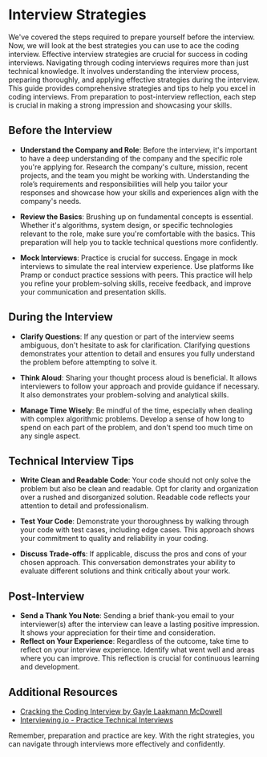 # Interview Strategies

We've covered the steps required to prepare yourself before the interview. Now, we will look at the best strategies you can use to ace the coding interview. Effective interview strategies are crucial for success in coding interviews. Navigating through coding interviews requires more than just technical knowledge. It involves understanding the interview process, preparing thoroughly, and applying effective strategies during the interview. This guide provides comprehensive strategies and tips to help you excel in coding interviews. From preparation to post-interview reflection, each step is crucial in making a strong impression and showcasing your skills. 

## Before the Interview

- **Understand the Company and Role**: Before the interview, it's important to have a deep understanding of the company and the specific role you're applying for. Research the company's culture, mission, recent projects, and the team you might be working with. Understanding the role’s requirements and responsibilities will help you tailor your responses and showcase how your skills and experiences align with the company's needs.

- **Review the Basics**: Brushing up on fundamental concepts is essential. Whether it's algorithms, system design, or specific technologies relevant to the role, make sure you're comfortable with the basics. This preparation will help you to tackle technical questions more confidently.

- **Mock Interviews**: Practice is crucial for success. Engage in mock interviews to simulate the real interview experience. Use platforms like Pramp or conduct practice sessions with peers. This practice will help you refine your problem-solving skills, receive feedback, and improve your communication and presentation skills.


## During the Interview

- **Clarify Questions**: If any question or part of the interview seems ambiguous, don't hesitate to ask for clarification. Clarifying questions demonstrates your attention to detail and ensures you fully understand the problem before attempting to solve it.


- **Think Aloud**: Sharing your thought process aloud is beneficial. It allows interviewers to follow your approach and provide guidance if necessary. It also demonstrates your problem-solving and analytical skills.

- **Manage Time Wisely**: Be mindful of the time, especially when dealing with complex algorithmic problems. Develop a sense of how long to spend on each part of the problem, and don't spend too much time on any single aspect.

## Technical Interview Tips

- **Write Clean and Readable Code**: Your code should not only solve the problem but also be clean and readable. Opt for clarity and organization over a rushed and disorganized solution. Readable code reflects your attention to detail and professionalism.

- **Test Your Code**: Demonstrate your thoroughness by walking through your code with test cases, including edge cases. This approach shows your commitment to quality and reliability in your coding.


- **Discuss Trade-offs**: If applicable, discuss the pros and cons of your chosen approach. This conversation demonstrates your ability to evaluate different solutions and think critically about your work.



## Post-Interview

- **Send a Thank You Note**: Sending a brief thank-you email to your interviewer(s) after the interview can leave a lasting positive impression. It shows your appreciation for their time and consideration.
- **Reflect on Your Experience**: Regardless of the outcome, take time to reflect on your interview experience. Identify what went well and areas where you can improve. This reflection is crucial for continuous learning and development.

## Additional Resources

- [Cracking the Coding Interview by Gayle Laakmann McDowell](https://www.crackingthecodinginterview.com/)
- [Interviewing.io - Practice Technical Interviews](https://interviewing.io/)

Remember, preparation and practice are key. With the right strategies, you can navigate through interviews more effectively and confidently.
